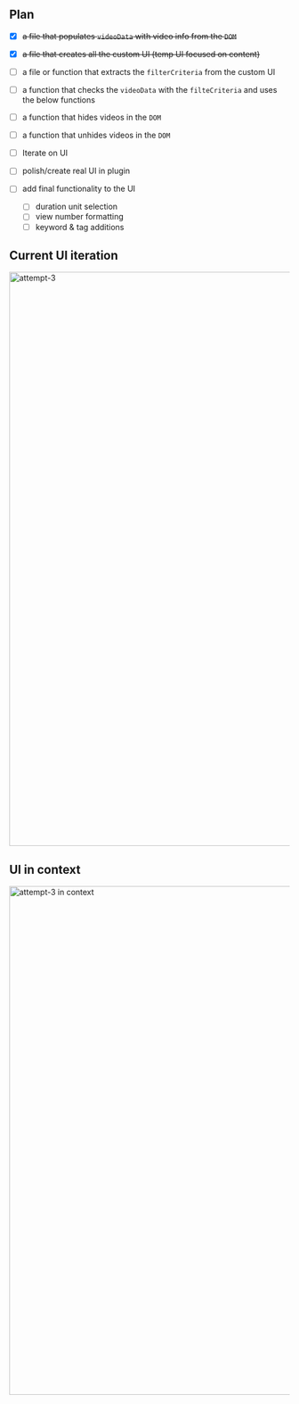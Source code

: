 ## Plan
- [x] ~~a file that populates `videoData` with video info from the `DOM`~~

- [x] ~~a file that creates all the custom UI (temp UI focused on content)~~


- [ ] a file or function that extracts the `filterCriteria` from the custom UI


- [ ] a function that checks the `videoData` with the `filteCriteria` and uses the below functions
- [ ] a function that hides videos in the `DOM`
- [ ] a function that unhides videos in the `DOM`


- [ ] Iterate on UI
- [ ] polish/create real UI in plugin
- [ ] add final functionality to the UI
	- [ ] duration unit selection
	- [ ] view number formatting
	- [ ] keyword & tag additions

## Current UI iteration
<img width="3399" height="1029" alt="attempt-3" src="https://github.com/user-attachments/assets/a460d617-867b-4319-8e45-5c6a78f7590c" />

## UI in context
<img width="3319" height="912" alt="attempt-3 in context" src="https://github.com/user-attachments/assets/6a9e8250-99ee-4d3c-b64c-b905295dcdbb" />
